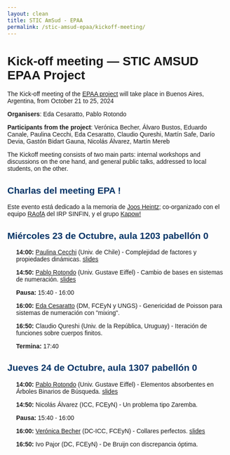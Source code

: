 ```yaml
---
layout: clean
title: STIC AmSud - EPAA
permalink: /stic-amsud-epaa/kickoff-meeting/
---
```


<style>
    body {
        font-family: Arial, sans-serif;
    }
    h2 {
        color: #003366;
    }
    .day {
        margin-bottom: 20px;
    }
    .session {
        margin-left: 20px;
    }
    .time {
        font-weight: bold;
    }
    .theme {
        font-style: italic;
        color: #666;
    }
</style>


<h1>Kick-off meeting — STIC AMSUD EPAA Project</h1>


		
<p>The Kick-off meeting of the <a href="/stic-amsud-epaa/">EPAA project</a> will take place in Buenos Aires, Argentina,  from October 21 to 25, 2024</p>



<p><strong>Organisers</strong>: Eda Cesaratto, Pablo Rotondo</p>



<p><strong>Participants from the project</strong>: Verónica Becher, Álvaro Bustos, Eduardo Canale, Paulina Cecchi, Eda Cesaratto, Claudio Qureshi, Martín Safe, Darío Devia, Gastón Bidart Gauna, Nicolás Álvarez, Martín Mereb</p>



The Kickoff meeting consists of two main parts: internal
workshops and discussions on the one hand, and general
public talks, addressed to local students, on the other.



<h2>Charlas del meeting EPA !</h2>

<p>Este evento está dedicado a la memoria de <a href="https://es.wikipedia.org/wiki/Joos_Ulrich_Heintz">Joos Heintz</a>; co-organizado con el equipo <a href="https://raofa-sinfin.greyc.fr/">RAofA</a> del  IRP SINFIN, y el grupo <a href="https://www-2.dc.uba.ar/grupinv/kapow/members">Kapow!</a>
</p>


<div class="day">
<h2>Miércoles 23 de Octubre, aula 1203 pabellón 0</h2>
<div class="session">
<p><span class="time">14:00:</span> <a href="https://sites.google.com/view/paulinacb/home?authuser=0">Paulina Cecchi</a> (Univ. de Chile) - Complejidad de factores y propiedades dinámicas. <a href="/files/slides-epa/pres_UBA_paulina.pdf">slides</a></p>
</div>
<div class="session">
<p><span class="time">14:50:</span> <a href="/">Pablo Rotondo</a> (Univ. Gustave Eiffel) - Cambio de bases en sistemas de numeración. <a href="/files/slides-epa/pres-epa-lochs.pdf">slides</a></p>
</div>
<div class="session">
<p><span class="time">Pausa:</span> 15:40 - 16:00</p>
</div>
<div class="session">
<p><span class="time">16:00:</span> <a href="https://sites.google.com/view/edacesarattopage/home">Eda Cesaratto</a> (DM, FCEyN y UNGS) - Genericidad de Poisson para sistemas de numeración con "mixing".</p>
</div>
<div class="session">
<p><span class="time">16:50:</span> Claudio Qureshi (Univ. de la República, Uruguay) - Iteración de funciones sobre cuerpos finitos.</p>
</div>
<div class="session">
<p><span class="time">Termina:</span> 17:40</p>
</div>
</div>

<div class="day">
<h2>Jueves 24 de Octubre, aula 1307 pabellón 0</h2>
<div class="session">
<p><span class="time">14:00:</span> <a href="/">Pablo Rotondo</a> (Univ. Gustave Eiffel) - Elementos absorbentes en Árboles Binarios de Búsqueda. <a href="/files/slides-epa/pres-epa-bst.pdf">slides</a> </p>
</div>
<div class="session">
<p><span class="time">14:50:</span> Nicolás Álvarez (ICC, FCEyN) - Un problema tipo Zaremba.</p>
</div>
<div class="session">
<p><span class="time">Pausa:</span> 15:40 - 16:00</p>
</div>
<div class="session">
<p><span class="time">16:00:</span> <a href="https://www-2.dc.uba.ar/staff/becher/">Verónica Becher</a> (DC-ICC, FCEyN) - Collares perfectos. <a href="https://staff.dc.uba.ar/becher/talks/EPA-perfect.pdf">slides</a></p>
</div>
<div class="session">
<p><span class="time">16:50:</span> Ivo Pajor (DC, FCEyN) - De Bruijn con discrepancia óptima.</p>
</div>
</div>

